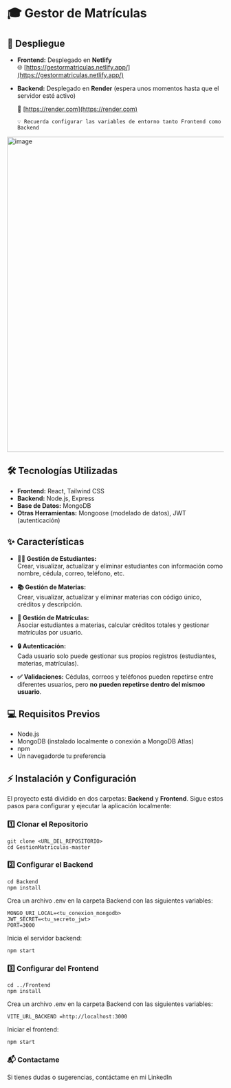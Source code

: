 # 🎓 Gestor de Matrículas

## 🚀 Despliegue

- **Frontend:** Desplegado en **Netlify**  
  🌐 [https://gestormatriculas.netlify.app/](https://gestormatriculas.netlify.app/)  

- **Backend:** Desplegado en **Render** (espera unos momentos hasta que el servidor esté activo)
  
  🔗 [https://render.com](https://render.com)  

      💡 Recuerda configurar las variables de entorno tanto Frontend como Backend

<img width="1108" height="732" alt="image" src="https://github.com/user-attachments/assets/d466dbef-90e1-43b8-8d12-50dcd6b3aea4" />





## 🛠 Tecnologías Utilizadas

- **Frontend:** React, Tailwind CSS  
- **Backend:** Node.js, Express  
- **Base de Datos:** MongoDB  
- **Otras Herramientas:** Mongoose (modelado de datos), JWT (autenticación)



## ✨ Características

- **👨‍🎓 Gestión de Estudiantes:**  
  Crear, visualizar, actualizar y eliminar estudiantes con información como nombre, cédula, correo, teléfono, etc.

- **📚 Gestión de Materias:**  
  Crear, visualizar, actualizar y eliminar materias con código único, créditos y descripción.

- **📝 Gestión de Matrículas:**  
  Asociar estudiantes a materias, calcular créditos totales y gestionar matrículas por usuario.

- **🔒 Autenticación:**   
  Cada usuario solo puede gestionar sus propios registros (estudiantes, materias, matrículas).

- **✅ Validaciones:**
  Cédulas, correos y teléfonos pueden repetirse entre diferentes usuarios, pero **no pueden repetirse dentro del mismoo usuario**.   



## 💻 Requisitos Previos

- Node.js 
- MongoDB (instalado localmente o conexión a MongoDB Atlas)  
- npm 
- Un navegadorde tu preferencia



## ⚡ Instalación y Configuración


El proyecto está dividido en dos carpetas: **Backend** y **Frontend**. Sigue estos pasos para configurar y ejecutar la aplicación localmente:

### 1️⃣ Clonar el Repositorio

    git clone <URL_DEL_REPOSITORIO>
    cd GestionMatriculas-master


### 2️⃣ Configurar el Backend

    cd Backend
    npm install

Crea un archivo .env en la carpeta Backend con las siguientes variables:

    MONGO_URI_LOCAL=<tu_conexion_mongodb>
    JWT_SECRET=<tu_secreto_jwt>
    PORT=3000

Inicia el servidor backend:

    npm start

### 3️⃣ Configurar del Frontend

    cd ../Frontend
    npm install

Crea un archivo .env en la carpeta Backend con las siguientes variables:

    VITE_URL_BACKEND =http://localhost:3000

Iniciar el frontend:

    npm start


### 📬 Contactame
Si tienes dudas o sugerencias, contáctame en mi LinkedIn
